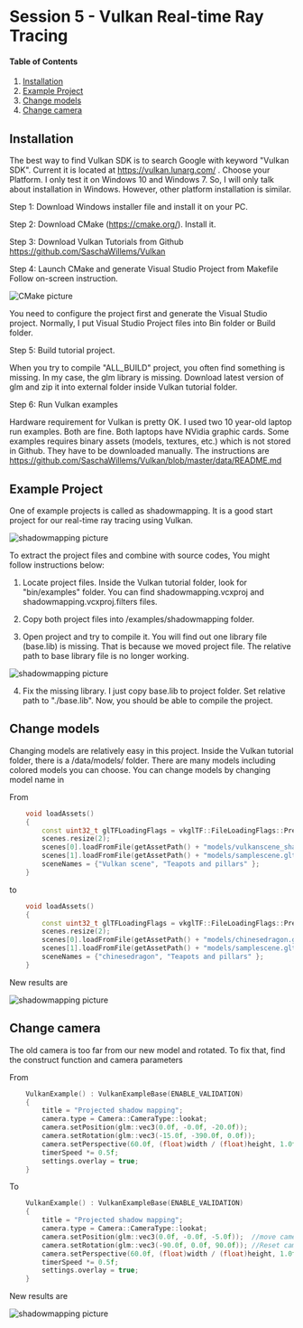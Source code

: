 # Session 5 - Vulkan Real-time Ray Tracing 

#### Table of Contents
1. [Installation](https://github.coventry.ac.uk/ac7020/322COM_TeachingMaterial/blob/master/Session%205#Installation)
2. [Example Project](https://github.coventry.ac.uk/ac7020/322COM_TeachingMaterial/blob/master/Session%205#Example-Project)
3. [Change models](https://github.coventry.ac.uk/ac7020/322COM_TeachingMaterial/blob/master/Session%205#Change-models)
4. [Change camera](https://github.coventry.ac.uk/ac7020/322COM_TeachingMaterial/blob/master/Session%205#Change-camera)

## Installation

The best way to find Vulkan SDK is to search Google with keyword "Vulkan SDK". Current it is located at
https://vulkan.lunarg.com/ . Choose your Platform. I only test it on Windows 10 and Windows 7. 
So, I will only talk about installation in Windows. However, other platform installation is similar. 

Step 1: Download Windows installer file and install it on your PC.

Step 2: Download CMake (https://cmake.org/). Install it.

Step 3: Download Vulkan Tutorials from Github https://github.com/SaschaWillems/Vulkan 

Step 4: Launch CMake and generate Visual Studio Project from Makefile
Follow on-screen instruction.

![CMake picture](https://github.coventry.ac.uk/ac7020/322COM_TeachingMaterial/blob/master/Session%205/Readme%20Pictures/CMake.JPG)

You need to configure the project first and generate the Visual Studio project. Normally, I put Visual Studio Project files into Bin folder or Build folder.

Step 5: Build tutorial project.

When you try to compile "ALL_BUILD" project, you often find something is missing.
In my case, the glm library is missing. Download latest version of glm and zip it into external folder inside Vulkan tutorial folder.

Step 6: Run Vulkan examples

Hardware requirement for Vulkan is pretty OK. I used two 10 year-old laptop run examples. Both are fine.
Both laptops have NVidia graphic cards. 
Some examples requires binary assets (models, textures, etc.) which is not stored in Github. They have to be downloaded manually.
The instructions are
https://github.com/SaschaWillems/Vulkan/blob/master/data/README.md
 
## Example Project

One of example projects is called as shadowmapping. It is a good start project for our real-time ray tracing using Vulkan.

![shadowmapping picture](https://github.coventry.ac.uk/ac7020/322COM_TeachingMaterial/blob/master/Session%205/Readme%20Pictures/shadowmapping.JPG)

To extract the project files and combine with source codes, You might follow instructions below:

1. Locate project files. 
Inside the Vulkan tutorial folder, look for "bin/examples" folder.
You can find  shadowmapping.vcxproj and shadowmapping.vcxproj.filters files.

2. Copy both project files into /examples/shadowmapping folder.

3. Open project and try to compile it. You will find out one library file (base.lib) is missing.
That is because we moved project file. The relative path to base library file is no longer working.

![shadowmapping picture](https://github.coventry.ac.uk/ac7020/322COM_TeachingMaterial/blob/master/Session%205/Readme%20Pictures/projectsetting.JPG)

4. Fix the missing library. 
I just copy base.lib to project folder. Set relative path to "./base.lib". Now, you should be able to compile the project. 


## Change models

Changing models are relatively easy in this project. Inside the Vulkan tutorial folder, there is a /data/models/ folder.
There are many models including colored models you can choose.
You can change models by changing model name in 

From 

```C++
	void loadAssets()
	{
		const uint32_t glTFLoadingFlags = vkglTF::FileLoadingFlags::PreTransformVertices | vkglTF::FileLoadingFlags::PreMultiplyVertexColors | vkglTF::FileLoadingFlags::FlipY;
		scenes.resize(2);
		scenes[0].loadFromFile(getAssetPath() + "models/vulkanscene_shadow.gltf", vulkanDevice, queue, glTFLoadingFlags);
		scenes[1].loadFromFile(getAssetPath() + "models/samplescene.gltf", vulkanDevice, queue, glTFLoadingFlags);
		sceneNames = {"Vulkan scene", "Teapots and pillars" };
	}
```

to

```C++
	void loadAssets()
	{
		const uint32_t glTFLoadingFlags = vkglTF::FileLoadingFlags::PreTransformVertices | vkglTF::FileLoadingFlags::PreMultiplyVertexColors | vkglTF::FileLoadingFlags::FlipY;
		scenes.resize(2);
		scenes[0].loadFromFile(getAssetPath() + "models/chinesedragon.gltf", vulkanDevice, queue, glTFLoadingFlags);
		scenes[1].loadFromFile(getAssetPath() + "models/samplescene.gltf", vulkanDevice, queue, glTFLoadingFlags);
		sceneNames = {"chinesedragon", "Teapots and pillars" };
	}
```

New results are

![shadowmapping picture](https://github.coventry.ac.uk/ac7020/322COM_TeachingMaterial/blob/master/Session%205/Readme%20Pictures/dragon.JPG)

## Change camera

The old camera is too far from our new model and rotated. To fix that, find the construct function and camera parameters

From 

```C++
	VulkanExample() : VulkanExampleBase(ENABLE_VALIDATION)
	{
		title = "Projected shadow mapping";
		camera.type = Camera::CameraType::lookat;
		camera.setPosition(glm::vec3(0.0f, -0.0f, -20.0f));
		camera.setRotation(glm::vec3(-15.0f, -390.0f, 0.0f));
		camera.setPerspective(60.0f, (float)width / (float)height, 1.0f, 256.0f);
		timerSpeed *= 0.5f;
		settings.overlay = true;
	}
```

To

```C++
	VulkanExample() : VulkanExampleBase(ENABLE_VALIDATION)
	{
		title = "Projected shadow mapping";
		camera.type = Camera::CameraType::lookat;
		camera.setPosition(glm::vec3(0.0f, -0.0f, -5.0f));  //move camera close to the object by change Z values
		camera.setRotation(glm::vec3(-90.0f, 0.0f, 90.0f)); //Reset camera rotation
		camera.setPerspective(60.0f, (float)width / (float)height, 1.0f, 256.0f);
		timerSpeed *= 0.5f;
		settings.overlay = true;
	}
```

New results are

![shadowmapping picture](https://github.coventry.ac.uk/ac7020/322COM_TeachingMaterial/blob/master/Session%205/Readme%20Pictures/dragonReset.JPG)